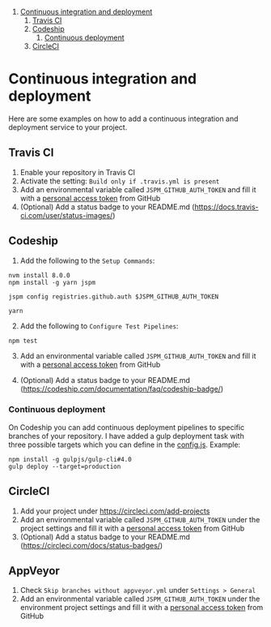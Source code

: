 1. [Continuous integration and deployment](#continuous-integration-and-deployment)
    1. [Travis CI](#travis-ci)
    2. [Codeship](#codeship)
        1. [Continuous deployment](#continuous-deployment)
    3. [CircleCI](#circleci)


# Continuous integration and deployment
Here are some examples on how to add a continuous integration and deployment service to your project.


## Travis CI
1. Enable your repository in Travis CI
2. Activate the setting: `Build only if .travis.yml is present`
3. Add an environmental variable called `JSPM_GITHUB_AUTH_TOKEN` and fill it with a [personal access token](https://github.com/settings/tokens) from GitHub
4. (Optional) Add a status badge to your README.md (https://docs.travis-ci.com/user/status-images/)


## Codeship
1. Add the following to the `Setup Commands`:

```shell
nvm install 8.0.0
npm install -g yarn jspm

jspm config registries.github.auth $JSPM_GITHUB_AUTH_TOKEN

yarn
```

2. Add the following to `Configure Test Pipelines`:

```shell
npm test
```

3. Add an environmental variable called `JSPM_GITHUB_AUTH_TOKEN` and fill it with a [personal access token](https://github.com/settings/tokens) from GitHub

4. (Optional) Add a status badge to your README.md (https://codeship.com/documentation/faq/codeship-badge/)

### Continuous deployment
On Codeship you can add continuous deployment pipelines to specific branches of your repository. I have added a gulp deployment task with three possible targets which you can define in the [config.js](../_gulpfile/config.js). Example:

```shell
npm install -g gulpjs/gulp-cli#4.0
gulp deploy --target=production
```


## CircleCI
1. Add your project under https://circleci.com/add-projects
2. Add an environmental variable called `JSPM_GITHUB_AUTH_TOKEN` under the project settings and fill it with a [personal access token](https://github.com/settings/tokens) from GitHub
3. (Optional) Add a status badge to your README.md (https://circleci.com/docs/status-badges/)


## AppVeyor
1. Check `Skip branches without appveyor.yml` under `Settings > General`
2. Add an environmental variable called `JSPM_GITHUB_AUTH_TOKEN` under the environment project settings and fill it with a [personal access token](https://github.com/settings/tokens) from GitHub
